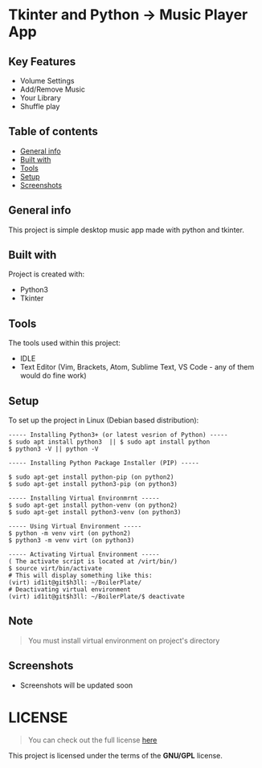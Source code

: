 # Tkinter and Python -> Music Player App 

## Key Features 
* Volume Settings
* Add/Remove Music
* Your Library
* Shuffle play

## Table of contents
* [General info](#general-info)
* [Built with](#built-with)
* [Tools](#tools)
* [Setup](#project-setup)
* [Screenshots](#project-sscreenshots)

## General info
This project is simple desktop music app made with python and tkinter. 
	
## Built with
Project is created with:
* Python3
* Tkinter
	
## Tools
The tools used within this project:
* IDLE 
* Text Editor (Vim, Brackets, Atom, Sublime Text, VS Code - any of them would do fine work)

## Setup
To set up the project in Linux (Debian based distribution):
```
----- Installing Python3+ (or latest vesrion of Python) -----
$ sudo apt install python3  || $ sudo apt install python
$ python3 -V || python -V

----- Installing Python Package Installer (PIP) -----

$ sudo apt-get install python-pip (on python2)
$ sudo apt-get install python3-pip (on python3) 

----- Installing Virtual Environmrnt -----
$ sudo apt-get install python-venv (on python2)
$ sudo apt-get install python3-venv (on python3)

----- Using Virtual Environment -----
$ python -m venv virt (on python2)
$ python3 -m venv virt (on python3)

----- Activating Virtual Environment -----
( The activate script is located at /virt/bin/)
$ source virt/bin/activate
# This will display something like this: 
(virt) id1it@git$h3ll: ~/BoilerPlate/
# Deactivating virtual environment 
(virt) id1it@git$h3ll: ~/BoilerPlate/$ deactivate 
``` 

## Note
>You must install virtual environment on project's directory

## Screenshots 
* Screenshots will be updated soon

# LICENSE 
>You can check out the full license [here](https://github.com/pkgnpdeb/python-music/blob/main/LICENSE)

This project is licensed under the terms of the **GNU/GPL** license.  
